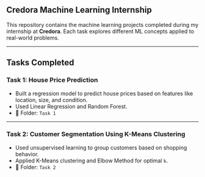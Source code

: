 ## Credora Machine Learning Internship

This repository contains the machine learning projects completed during my internship at **Credora**. Each task explores different ML concepts applied to real-world problems.

---

## Tasks Completed

### Task 1: House Price Prediction
- Built a regression model to predict house prices based on features like location, size, and condition.
- Used Linear Regression and Random Forest.
- 📁 Folder: `Task 1`

---

### Task 2: Customer Segmentation Using K-Means Clustering
- Used unsupervised learning to group customers based on shopping behavior.
- Applied K-Means clustering and Elbow Method for optimal `k`.
- 📁 Folder: `Task 2`
